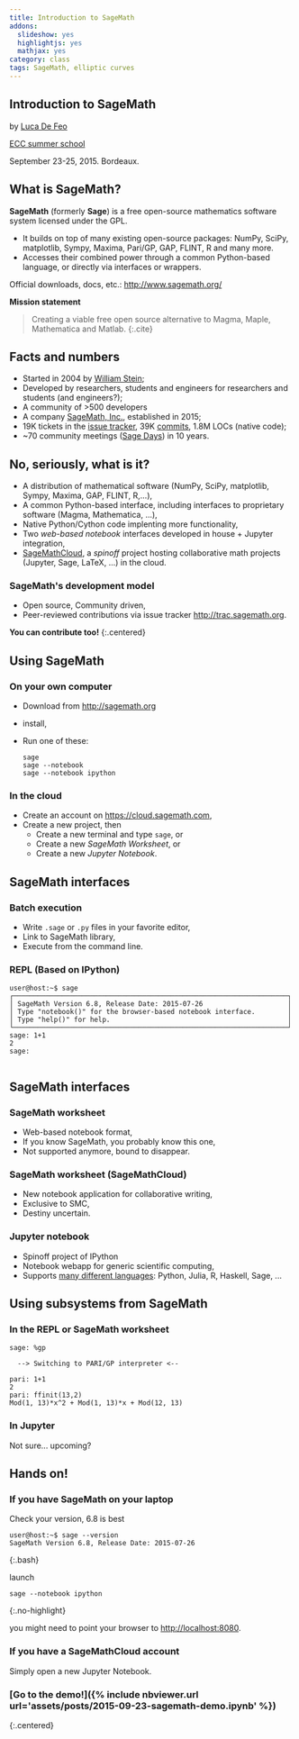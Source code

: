 ```yaml
---
title: Introduction to SageMath
addons:
  slideshow: yes
  highlightjs: yes
  mathjax: yes
category: class
tags: SageMath, elliptic curves
---
```


<section>

# Introduction to SageMath

by [Luca De Feo](http://defeo.lu/)

[ECC summer school](http://ecc2015.math.u-bordeaux1.fr/index.php?category=school)

September 23-25, 2015. Bordeaux.

</section>
<section>

## What is SageMath?

**SageMath** (formerly **Sage**) is a free open-source mathematics
software system licensed under the GPL.

- It builds on top of many existing open-source packages: NumPy,
  SciPy, matplotlib, Sympy, Maxima, Pari/GP, GAP, FLINT, R and many
  more.
- Accesses their combined power through a common Python-based
  language, or directly via interfaces or wrappers.

Official downloads, docs, etc.: <http://www.sagemath.org/>

**Mission statement**

> Creating a viable free open source alternative to Magma, Maple,
> Mathematica and Matlab.
{:.cite}

</section>
<section>

## Facts and numbers

- Started in 2004 by [William Stein](http://wstein.org/);
- Developed by researchers, students and engineers for researchers and
  students (and engineers?);
- A community of >500 developers
- A company [SageMath, Inc.](http://sagemath.com/), established in
  2015;
- 19K tickets in the
  [issue tracker](http://trac.sagemath.org/wiki/TicketReports), 39K
  [commits](https://github.com/sagemath/sage/), 1.8M LOCs (native
  code);
- ~70 community meetings
  ([Sage Days](http://wiki.sagemath.org/Workshops)) in 10 years.

</section>
<section>

## No, seriously, what is it?

- A distribution of mathematical software (NumPy, SciPy, matplotlib,
  Sympy, Maxima, GAP, FLINT, R,...),
- A common Python-based interface, including interfaces to proprietary
  software (Magma, Mathematica, ...),
- Native Python/Cython code implenting more functionality,
- Two *web-based notebook* interfaces developed in house + Jupyter
  integration,
- [SageMathCloud](http://cloud.sagemath.com/), a *spinoff* project
  hosting collaborative math projects (Jupyter, Sage, LaTeX, ...) in
  the cloud.

### SageMath's development model

- Open source, Community driven,
- Peer-reviewed contributions via issue tracker
  <http://trac.sagemath.org>.

**You can contribute too!**
{:.centered}
 
</section>
<section>

## Using SageMath

### On your own computer

- Download from <http://sagemath.org>

- install,

- Run one of these:

  ~~~
  sage
  sage --notebook
  sage --notebook ipython
  ~~~

### In the cloud

- Create an account on <https://cloud.sagemath.com>,
- Create a new project, then
  - Create a new terminal and type `sage`, or
  - Create a new *SageMath Worksheet*, or
  - Create a new *Jupyter Notebook*.

</section>
<section>
<style >
@keyframes caret {
0% { opacity: 1 }
50% { opacity: 0 }
100% { opacity: 1 }
}
#caret { animation: caret 1s step-start infinite }
</style>

## SageMath interfaces

### Batch execution

- Write `.sage` or `.py` files in your favorite editor,
- Link to SageMath library,
- Execute from the command line.

### REPL (Based on IPython)

<pre class="compact bash"><code>user@host:~$ sage
┌────────────────────────────────────────────────────────────────────┐
│ SageMath Version 6.8, Release Date: 2015-07-26                     │
│ Type "notebook()" for the browser-based notebook interface.        │
│ Type "help()" for help.                                            │
└────────────────────────────────────────────────────────────────────┘
sage: 1+1
2
sage: <span id="caret">_</span>

</code></pre>

</section>
<section>

## SageMath interfaces

### SageMath worksheet

- Web-based notebook format,
- If you know SageMath, you probably know this one,
- Not supported anymore, bound to disappear.

### SageMath worksheet (SageMathCloud)

- New notebook application for collaborative writing,
- Exclusive to SMC,
- Destiny uncertain.

### Jupyter notebook

- Spinoff project of IPython
- Notebook webapp for generic scientific computing,
- Supports
  [many different languages](https://github.com/ipython/ipython/wiki/IPython-kernels-for-other-languages):
  Python, Julia, R, Haskell, Sage, ...

</section>
<section>

## Using subsystems from SageMath

### In the REPL or SageMath worksheet

~~~
sage: %gp

  --> Switching to PARI/GP interpreter <--

pari: 1+1
2
pari: ffinit(13,2)
Mod(1, 13)*x^2 + Mod(1, 13)*x + Mod(12, 13)
~~~

### In Jupyter

Not sure... upcoming?

</section>
<section>

## Hands on!

### If you have SageMath on your laptop

Check your version, 6.8 is best

~~~
user@host:~$ sage --version
SageMath Version 6.8, Release Date: 2015-07-26
~~~
{:.bash}

launch

~~~
sage --notebook ipython
~~~
{:.no-highlight}

you might need to point your browser to <http://localhost:8080>.

### If you have a SageMathCloud account

Simply open a new Jupyter Notebook.

### [Go to the demo!]({% include nbviewer.url url='assets/posts/2015-09-23-sagemath-demo.ipynb' %})
{:.centered}

</section>
